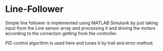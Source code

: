# Line-Follower

Simple line follower is implemented using MATLAB Simulunk by just taking input from the Line sensor array and processing it and driving the motors 
according to the correction getting from the controller.

PID control algorithm is used here and tunes it by trail and error method.
